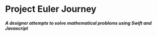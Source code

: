 # Project Euler Journey
##### A designer attempts to solve mathematical problems using Swift and Javascript


